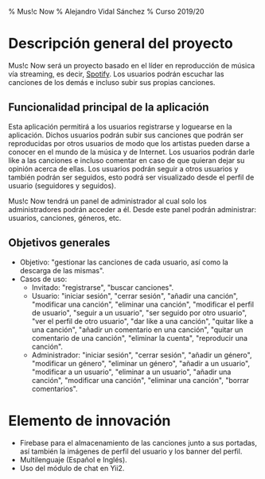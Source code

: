 % Mus!c Now
% Alejandro Vidal Sánchez
% Curso 2019/20

# Descripción general del proyecto

Mus!c Now será un proyecto basado en el líder en reproducción de música vía streaming, es decir, [Spotify][1]. Los usuarios podrán escuchar las canciones de los demás e incluso subir sus propias canciones.

## Funcionalidad principal de la aplicación

Esta aplicación permitirá a los usuarios registrarse y loguearse en la aplicación. Dichos usuarios podrán subir sus canciones que podrán ser reproducidas por otros usuarios de modo que los artistas pueden darse a conocer en el mundo de la música y de Internet. Los usuarios podrán darle like a las canciones e incluso comentar en caso de que quieran dejar su opinión acerca de ellas.
Los usuarios podrán seguir a otros usuarios y también podrán ser seguidos, esto podrá ser visualizado desde el perfil de usuario (seguidores y seguidos).

Mus!c Now tendrá un panel de administrador al cual solo los administradores podrán acceder a él. Desde este panel podrán administrar: usuarios, canciones, géneros, etc.

## Objetivos generales

- Objetivo: "gestionar las canciones de cada usuario, así como la descarga de las mismas".
- Casos de uso:
    - Invitado: "registrarse", "buscar canciones".
    - Usuario: "iniciar sesión", "cerrar sesión", "añadir una canción", "modificar una canción", "eliminar una canción", "modificar el perfil de usuario", "seguir a un usuario", "ser seguido por otro usuario", "ver el perfil de otro usuario", "dar like a una canción", "quitar like a una canción", "añadir un comentario en una canción", "quitar un comentario de una canción", "eliminar la cuenta", "reproducir una canción".
    - Administrador: "iniciar sesión", "cerrar sesión", "añadir un género", "modificar un género", "eliminar un género", "añadir a un usuario", "modificar a un usuario", "eliminar a un usuario", "añadir una canción", "modificar una canción", "eliminar una canción", "borrar comentarios".

# Elemento de innovación

- Firebase para el almacenamiento de las canciones junto a sus portadas, así también la imágenes de perfil del usuario y los banner del perfil.
- Multilenguaje (Español e Inglés).
- Uso del módulo de chat en Yii2.

[1]: https://www.spotify.com/
